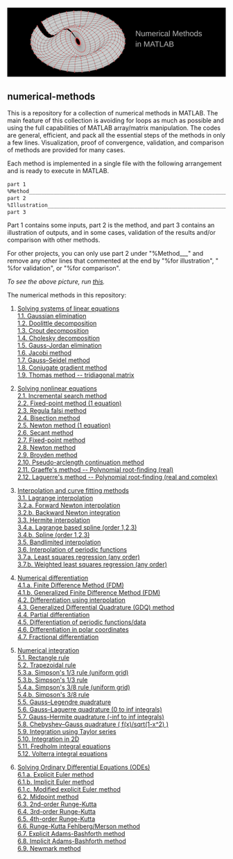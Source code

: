 [![numerical-methods](https://raw.githubusercontent.com/Mostafa-sh/numerical-methods/master/img.png)](https://github.com/Mostafa-sh/numerical-methods)

## numerical-methods
This is a repository for a collection of numerical methods in MATLAB. The main feature of this collection is avoiding for loops as much as possible and using the full capabilities of MATLAB array/matrix manipulation. The codes are general, efficient, and pack all the essential steps of the methods in only a few lines. Visualization, proof of convergence, validation, and comparison of methods are provided for many cases.  

Each method is implemented in a single file with the following arrangement and is ready to execute in MATLAB.
~~~~
part 1
%Method_________________________________________________________________
part 2
%Illustration___________________________________________________________
part 3
~~~~
Part 1 contains some inputs, part 2 is the method, and part 3 contains an illustration of outputs, and in some cases, validation of the results and/or comparison with other methods.

For other projects, you can only use part 2 under "%Method___" and remove any other lines that commented at the end by "%for illustration", " %for validation", or "%for comparison".

*To see the above picture, run [this](4_numerical_differentiation/code_4_5_periodic_grid_differentiation.m).*

The numerical methods in this repository:

1. [Solving systems of linear equations](1_linear_solvers/)\
    [1.1. Gaussian elimination](1_linear_solvers/code_1_1_gauss_elimination.m)\
    [1.2. Doolittle decomposition](1_linear_solvers/code_1_2_doolittle_decomposition.m)\
    [1.3. Crout decomposition](1_linear_solvers/code_1_3_crout_decomposition.m)\
    [1.4. Cholesky decomposition](1_linear_solvers/code_1_4_modified_choleski_decomposition.m)\
    [1.5. Gauss-Jordan elimination](1_linear_solvers/code_1_5_gauss_jordan_elimination.m)\
    [1.6. Jacobi method](1_linear_solvers/code_1_6_jacobi_mehod.m)\
    [1.7. Gauss–Seidel method](1_linear_solvers/code_1_7_gauss_seidel_method.m)\
    [1.8. Conjugate gradient method](1_linear_solvers/code_1_8_conjugate_gradient_method.m )\
    [1.9. Thomas method -- tridiagonal matrix](1_linear_solvers/code_1_9_thomas_method.m)

2. [Solving nonlinear equations](2_nonlinear_solvers/)\
    [2.1. Incremental search method](2_nonlinear_solvers/code_2_01_incremental_search.m)\
    [2.2. Fixed-point method (1 equation)](2_nonlinear_solvers/code_2_02_bisection_method.m)\
    [2.3. Regula falsi method](2_nonlinear_solvers/code_2_03_regula_falsi_method.m)\
    [2.4. Bisection method](2_nonlinear_solvers/code_2_04_fixed_point_method_1eq.m)\
    [2.5. Newton method (1 equation)](2_nonlinear_solvers/code_2_05_newton_method_1eq.m)\
    [2.6. Secant method](2_nonlinear_solvers/code_2_06_secant_method.m)\
    [2.7. Fixed-point method](2_nonlinear_solvers/code_2_07_fixed_point_method.m)\
    [2.8. Newton method](2_nonlinear_solvers/code_2_08_newton_method.m)\
    [2.9. Broyden method](2_nonlinear_solvers/code_2_09_broyden_method.m)\
    [2.10. Pseudo-arclength continuation method](2_nonlinear_solvers/code_2_10_arclength_method.m)\
    [2.11. Graeffe's method --  Polynomial root-finding (real)](2_nonlinear_solvers/code_2_11_graeffe_root_squaring.m)\
    [2.12. Laguerre's method -- Polynomial root-finding (real and complex)](2_nonlinear_solvers/code_2_12_laguerre_method.m)

3. [Interpolation and curve fitting methods](3_interpolation_and_fitting/)\
    [3.1. Lagrange interpolation](3_interpolation_and_fitting/code_3_1_lagrange_interpolation.m)\
    [3.2.a. Forward Newton interpolation](3_interpolation_and_fitting/code_3_2a_forward_newton_interpolaion.m)\
    [3.2.b. Backward Newton integration](3_interpolation_and_fitting/code_3_2b_backward_newton_interpolaion.m)\
    [3.3. Hermite interpolation](3_interpolation_and_fitting/code_3_3_hermite_interpolation.m)\
    [3.4.a. Lagrange based spline (order 1,2,3)](3_interpolation_and_fitting/code_3_4a_lagrange_spline.m)\
    [3.4.b. Spline (order 1,2,3)](3_interpolation_and_fitting/code_3_4b_standard_spline.m)\
    [3.5. Bandlimited interpolation](3_interpolation_and_fitting/code_3_5_band_limited_interpolation.m)\
    [3.6. Interpolation of periodic functions](3_interpolation_and_fitting/code_3_6_periodic_interpolation.m)\
    [3.7.a. Least squares regression (any order)](3_interpolation_and_fitting/code_3_7a_least_square_fitting.m)\
    [3.7.b. Weighted least squares regression (any order)](3_interpolation_and_fitting/code_3_7b_weighted_least_square_fitting.m)

4. [Numerical differentiation](4_numerical_differentiation/)\
    [4.1.a. Finite Difference Method (FDM)](4_numerical_differentiation/code_4_1a_finite_difference.m)\
    [4.1.b. Generalized Finite Difference Method (FDM)](4_numerical_differentiation/code_4_1b_generalized_finite_difference.m)\
    [4.2. Differentiation using interpolation](4_numerical_differentiation/code_4_2_differentiation_using_interpolation.m)\
    [4.3. Generalized Differential Quadrature (GDQ) method](4_numerical_differentiation/code_4_3_generalized_differential_quadrature.m)\
    [4.4. Partial differentiation](4_numerical_differentiation/code_4_4_differentiation_in2D.m)\
    [4.5. Differentiation of periodic functions/data](4_numerical_differentiation/code_4_5_periodic_grid_differentiation.m)\
    [4.6. Differentiation in polar coordinates](4_numerical_differentiation/code_4_6_polar_coordinate_differentiation.m)\
    [4.7. Fractional differentiation](4_numerical_differentiation/code_4_7_fractional_differentiation.m)

5. [Numerical integration](5_numerical_integration/)\
    [5.1. Rectangle rule](5_numerical_integration/code_5_01_rectangle_rules.m)\
    [5.2. Trapezoidal rule](5_numerical_integration/code_5_02_trapezoidal_rule.m)\
    [5.3.a. Simpson's 1/3 rule (uniform grid)](5_numerical_integration/code_5_03a_simpson_1_3_uni.m)\
    [5.3.b. Simpson's 1/3 rule](5_numerical_integration/code_5_03b_simpson_1_3.m)\
    [5.4.a. Simpson's 3/8 rule (uniform grid)](5_numerical_integration/code_5_04a_simpson_3_8_uni.m)\
    [5.4.b. Simpson's 3/8 rule](5_numerical_integration/code_5_04b_simpson_3_8.m)\
    [5.5. Gauss–Legendre quadrature](5_numerical_integration/code_5_05_gauss_legendre.m)\
    [5.6. Gauss–Laguerre quadrature (0 to inf integrals)](5_numerical_integration/code_5_06_gauss_laguerre_0_to_inf.m)\
    [5.7. Gauss-Hermite quadrature  (-inf to inf integrals)](5_numerical_integration/code_5_07_gauss_hermite_inf_to_inf.m)\
    [5.8. Chebyshev–Gauss quadrature ( f(x)/sqrt(1-x^2) )](5_numerical_integration/code_5_08_gauss_chebyshev.m)\
    [5.9. Integration using Taylor series](5_numerical_integration/code_5_09_taylor_integral_quadrature.m)\
    [5.10. Integration in 2D](5_numerical_integration/code_5_10_integration_in2D.m)\
    [5.11. Fredholm integral equations](5_numerical_integration/code_5_11_fredholm_integration.m)\
    [5.12. Volterra integral equations](5_numerical_integration/code_5_12_volterra_integration.m)

6. [Solving Ordinary Differential Equations (ODEs)](6_ordinary_differential_equations/)\
  	[6.1.a. Explicit Euler method](6_ordinary_differential_equations/code_6_1a_euler_explicit.m)\
  	[6.1.b. Implicit Euler method](6_ordinary_differential_equations/code_6_1b_euler_implicit.m)\
  	[6.1.c. Modified explicit Euler method](6_ordinary_differential_equations/code_6_1c_euler_explicit_modified.m)\
  	[6.2. Midpoint method](6_ordinary_differential_equations/code_6_2_midpiont_method.m)\
  	[6.3. 2nd-order Runge-Kutta](6_ordinary_differential_equations/code_6_3_2nd_order_runge_kutta.m)\
  	[6.4. 3rd-order Runge-Kutta](6_ordinary_differential_equations/code_6_4_3rd_order_runge_kutta.m)\
  	[6.5. 4th-order Runge-Kutta](6_ordinary_differential_equations/code_6_5_4th_order_runge_kutta.m)\
  	[6.6. Runge-Kutta Fehlberg/Merson method](6_ordinary_differential_equations/code_6_6_runge_kutta_fehlberg_merson.m)\
  	[6.7. Explicit Adams-Bashforth method](6_ordinary_differential_equations/code_6_7_adams_bashforth.m)\
  	[6.8. Implicit Adams-Bashforth method](6_ordinary_differential_equations/code_6_8_adams_bashforth_implicit.m)\
  	[6.9. Newmark method](6_ordinary_differential_equations/code_6_9_newmark_method.m)
